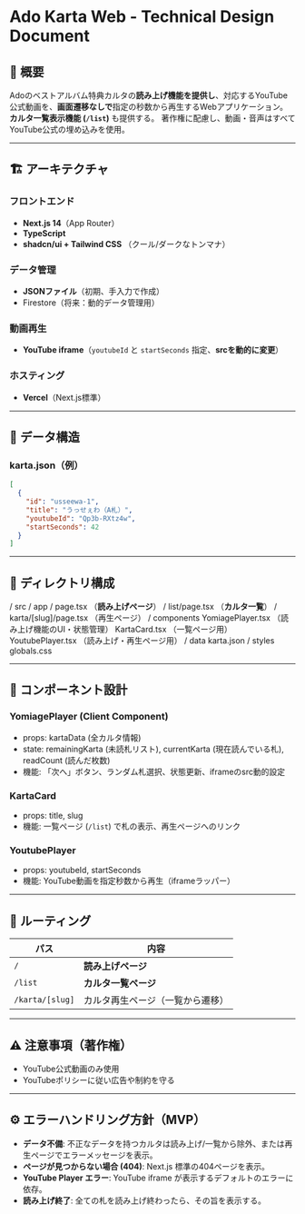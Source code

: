 # Ado Karta Web - Technical Design Document

## 🎯 概要

Adoのベストアルバム特典カルタの**読み上げ機能を提供し**、対応するYouTube公式動画を、**画面遷移なしで**指定の秒数から再生するWebアプリケーション。**カルタ一覧表示機能 (`/list`)** も提供する。
著作権に配慮し、動画・音声はすべてYouTube公式の埋め込みを使用。

---

## 🏗 アーキテクチャ

### フロントエンド
- **Next.js 14**（App Router）
- **TypeScript**
- **shadcn/ui + Tailwind CSS** （クール/ダークなトンマナ）

### データ管理
- **JSONファイル**（初期、手入力で作成）
- Firestore（将来：動的データ管理用）

### 動画再生
- **YouTube iframe**（`youtubeId` と `startSeconds` 指定、**srcを動的に変更**）

### ホスティング
- **Vercel**（Next.js標準）

---

## 🔢 データ構造

### karta.json（例）

```json
[
  {
    "id": "usseewa-1",
    "title": "うっせぇわ（A札）",
    "youtubeId": "Qp3b-RXtz4w",
    "startSeconds": 42
  }
]
```

---

## 📁 ディレクトリ構成

/ src
  / app
    / page.tsx （**読み上げページ**）
    / list/page.tsx （**カルタ一覧**）
    / karta/[slug]/page.tsx （再生ページ）
  / components
    YomiagePlayer.tsx （読み上げ機能のUI・状態管理）
    KartaCard.tsx （一覧ページ用）
    YoutubePlayer.tsx （読み上げ・再生ページ用）
  / data
    karta.json
/ styles
  globals.css

---

## 🔧 コンポーネント設計

### YomiagePlayer (Client Component)
- props: kartaData (全カルタ情報)
- state: remainingKarta (未読札リスト), currentKarta (現在読んでいる札), readCount (読んだ枚数)
- 機能: 「次へ」ボタン、ランダム札選択、状態更新、iframeのsrc動的設定

### KartaCard
- props: title, slug
- 機能: 一覧ページ (`/list`) で札の表示、再生ページへのリンク

### YoutubePlayer
- props: youtubeId, startSeconds
- 機能: YouTube動画を指定秒数から再生（iframeラッパー）

---

## 🚦 ルーティング

| パス                  | 内容                     |
|-----------------------|--------------------------|
| `/`                   | **読み上げページ**         |
| `/list`               | **カルタ一覧ページ**       |
| `/karta/[slug]`       | カルタ再生ページ（一覧から遷移） |

---

## ⚠ 注意事項（著作権）

- YouTube公式動画のみ使用
- YouTubeポリシーに従い広告や制約を守る

---

## ⚙️ エラーハンドリング方針（MVP）

- **データ不備**: 不正なデータを持つカルタは読み上げ/一覧から除外、または再生ページでエラーメッセージを表示。
- **ページが見つからない場合 (404)**: Next.js 標準の404ページを表示。
- **YouTube Player エラー**: YouTube iframe が表示するデフォルトのエラーに依存。
- **読み上げ終了**: 全ての札を読み上げ終わったら、その旨を表示する。
